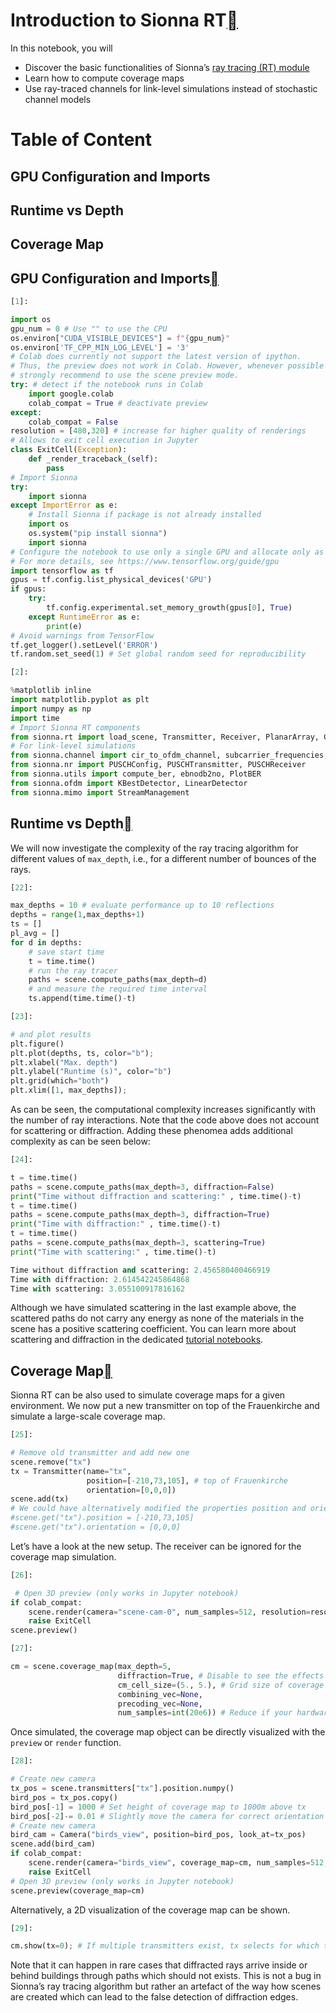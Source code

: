 # Introduction to Sionna RT<a class="headerlink" href="https://nvlabs.github.io/sionna/examples/Sionna_Ray_Tracing_Introduction.html#Introduction-to-Sionna-RT" title="Permalink to this headline"></a>
    
In this notebook, you will
 
- Discover the basic functionalities of Sionna’s <a class="reference external" href="https://nvlabs.github.io/sionna/api/rt.html">ray tracing (RT) module</a>
- Learn how to compute coverage maps
- Use ray-traced channels for link-level simulations instead of stochastic channel models
# Table of Content
## GPU Configuration and Imports
## Runtime vs Depth
## Coverage Map
  
  

## GPU Configuration and Imports<a class="headerlink" href="https://nvlabs.github.io/sionna/examples/Sionna_Ray_Tracing_Introduction.html#GPU-Configuration-and-Imports" title="Permalink to this headline"></a>

```python
[1]:
```

```python
import os
gpu_num = 0 # Use "" to use the CPU
os.environ["CUDA_VISIBLE_DEVICES"] = f"{gpu_num}"
os.environ['TF_CPP_MIN_LOG_LEVEL'] = '3'
# Colab does currently not support the latest version of ipython.
# Thus, the preview does not work in Colab. However, whenever possible we
# strongly recommend to use the scene preview mode.
try: # detect if the notebook runs in Colab
    import google.colab
    colab_compat = True # deactivate preview
except:
    colab_compat = False
resolution = [480,320] # increase for higher quality of renderings
# Allows to exit cell execution in Jupyter
class ExitCell(Exception):
    def _render_traceback_(self):
        pass
# Import Sionna
try:
    import sionna
except ImportError as e:
    # Install Sionna if package is not already installed
    import os
    os.system("pip install sionna")
    import sionna
# Configure the notebook to use only a single GPU and allocate only as much memory as needed
# For more details, see https://www.tensorflow.org/guide/gpu
import tensorflow as tf
gpus = tf.config.list_physical_devices('GPU')
if gpus:
    try:
        tf.config.experimental.set_memory_growth(gpus[0], True)
    except RuntimeError as e:
        print(e)
# Avoid warnings from TensorFlow
tf.get_logger().setLevel('ERROR')
tf.random.set_seed(1) # Set global random seed for reproducibility

```
```python
[2]:
```

```python
%matplotlib inline
import matplotlib.pyplot as plt
import numpy as np
import time
# Import Sionna RT components
from sionna.rt import load_scene, Transmitter, Receiver, PlanarArray, Camera
# For link-level simulations
from sionna.channel import cir_to_ofdm_channel, subcarrier_frequencies, OFDMChannel, ApplyOFDMChannel, CIRDataset
from sionna.nr import PUSCHConfig, PUSCHTransmitter, PUSCHReceiver
from sionna.utils import compute_ber, ebnodb2no, PlotBER
from sionna.ofdm import KBestDetector, LinearDetector
from sionna.mimo import StreamManagement

```

## Runtime vs Depth<a class="headerlink" href="https://nvlabs.github.io/sionna/examples/Sionna_Ray_Tracing_Introduction.html#Runtime-vs-Depth" title="Permalink to this headline"></a>
    
We will now investigate the complexity of the ray tracing algorithm for different values of `max_depth`, i.e., for a different number of bounces of the rays.

```python
[22]:
```

```python
max_depths = 10 # evaluate performance up to 10 reflections
depths = range(1,max_depths+1)
ts = []
pl_avg = []
for d in depths:
    # save start time
    t = time.time()
    # run the ray tracer
    paths = scene.compute_paths(max_depth=d)
    # and measure the required time interval
    ts.append(time.time()-t)

```
```python
[23]:
```

```python
# and plot results
plt.figure()
plt.plot(depths, ts, color="b");
plt.xlabel("Max. depth")
plt.ylabel("Runtime (s)", color="b")
plt.grid(which="both")
plt.xlim([1, max_depths]);

```


    
As can be seen, the computational complexity increases significantly with the number of ray interactions. Note that the code above does not account for scattering or diffraction. Adding these phenomea adds additional complexity as can be seen below:

```python
[24]:
```

```python
t = time.time()
paths = scene.compute_paths(max_depth=3, diffraction=False)
print("Time without diffraction and scattering:" , time.time()-t)
t = time.time()
paths = scene.compute_paths(max_depth=3, diffraction=True)
print("Time with diffraction:" , time.time()-t)
t = time.time()
paths = scene.compute_paths(max_depth=3, scattering=True)
print("Time with scattering:" , time.time()-t)

```


```python
Time without diffraction and scattering: 2.456580400466919
Time with diffraction: 2.614542245864868
Time with scattering: 3.055100917816162
```

    
Although we have simulated scattering in the last example above, the scattered paths do not carry any energy as none of the materials in the scene has a positive scattering coefficient. You can learn more about scattering and diffraction in the dedicated <a class="reference external" href="https://nvlabs.github.io/sionna/tutorials.html#ray-tracing">tutorial notebooks</a>.

## Coverage Map<a class="headerlink" href="https://nvlabs.github.io/sionna/examples/Sionna_Ray_Tracing_Introduction.html#Coverage-Map" title="Permalink to this headline"></a>
    
Sionna RT can be also used to simulate coverage maps for a given environment. We now put a new transmitter on top of the Frauenkirche and simulate a large-scale coverage map.

```python
[25]:
```

```python
# Remove old transmitter and add new one
scene.remove("tx")
tx = Transmitter(name="tx",
                 position=[-210,73,105], # top of Frauenkirche
                 orientation=[0,0,0])
scene.add(tx)
# We could have alternatively modified the properties position and orientation of the existing transmitter
#scene.get("tx").position = [-210,73,105]
#scene.get("tx").orientation = [0,0,0]

```

    
Let’s have a look at the new setup. The receiver can be ignored for the coverage map simulation.

```python
[26]:
```

```python
 # Open 3D preview (only works in Jupyter notebook)
if colab_compat:
    scene.render(camera="scene-cam-0", num_samples=512, resolution=resolution);
    raise ExitCell
scene.preview()

```

```python
[27]:
```

```python
cm = scene.coverage_map(max_depth=5,
                        diffraction=True, # Disable to see the effects of diffraction
                        cm_cell_size=(5., 5.), # Grid size of coverage map cells in m
                        combining_vec=None,
                        precoding_vec=None,
                        num_samples=int(20e6)) # Reduce if your hardware does not have enough memory

```

    
Once simulated, the coverage map object can be directly visualized with the `preview` or `render` function.

```python
[28]:
```

```python
# Create new camera
tx_pos = scene.transmitters["tx"].position.numpy()
bird_pos = tx_pos.copy()
bird_pos[-1] = 1000 # Set height of coverage map to 1000m above tx
bird_pos[-2]-= 0.01 # Slightly move the camera for correct orientation
# Create new camera
bird_cam = Camera("birds_view", position=bird_pos, look_at=tx_pos)
scene.add(bird_cam)
if colab_compat:
    scene.render(camera="birds_view", coverage_map=cm, num_samples=512, resolution=resolution);
    raise ExitCell
# Open 3D preview (only works in Jupyter notebook)
scene.preview(coverage_map=cm)

```


    
Alternatively, a 2D visualization of the coverage map can be shown.

```python
[29]:
```

```python
cm.show(tx=0); # If multiple transmitters exist, tx selects for which transmitter the cm is shown

```


    
Note that it can happen in rare cases that diffracted rays arrive inside or behind buildings through paths which should not exists. This is not a bug in Sionna’s ray tracing algorithm but rather an artefact of the way how scenes are created which can lead to the false detection of diffraction edges.

